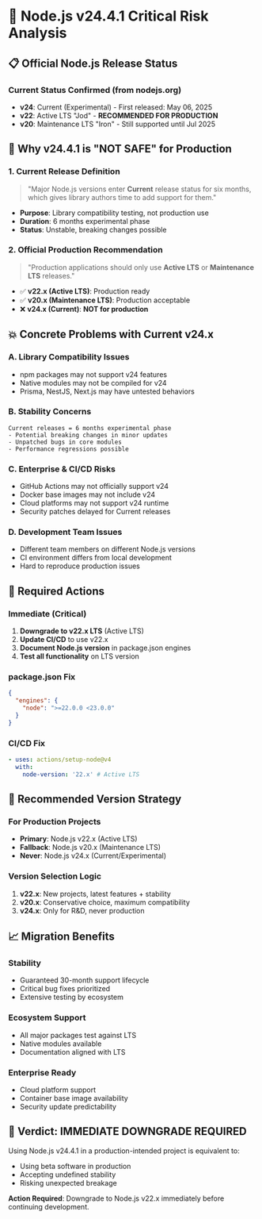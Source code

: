 # 🚨 Node.js v24.4.1 Critical Risk Analysis

## 📋 **Official Node.js Release Status**

### **Current Status Confirmed (from nodejs.org)**

- **v24**: Current (Experimental) - First released: May 06, 2025
- **v22**: Active LTS "Jod" - **RECOMMENDED FOR PRODUCTION**
- **v20**: Maintenance LTS "Iron" - Still supported until Jul 2025

## 🚨 **Why v24.4.1 is "NOT SAFE" for Production**

### **1. Current Release Definition**

> "Major Node.js versions enter **Current** release status for six months, which gives library authors time to add support for them."

- **Purpose**: Library compatibility testing, not production use
- **Duration**: 6 months experimental phase
- **Status**: Unstable, breaking changes possible

### **2. Official Production Recommendation**

> "Production applications should only use **Active LTS** or **Maintenance LTS** releases."

- ✅ **v22.x (Active LTS)**: Production ready
- ✅ **v20.x (Maintenance LTS)**: Production acceptable
- ❌ **v24.x (Current)**: **NOT for production**

## 💥 **Concrete Problems with Current v24.x**

### **A. Library Compatibility Issues**

- npm packages may not support v24 features
- Native modules may not be compiled for v24
- Prisma, NestJS, Next.js may have untested behaviors

### **B. Stability Concerns**

```
Current releases = 6 months experimental phase
- Potential breaking changes in minor updates
- Unpatched bugs in core modules
- Performance regressions possible
```

### **C. Enterprise & CI/CD Risks**

- GitHub Actions may not officially support v24
- Docker base images may not include v24
- Cloud platforms may not support v24 runtime
- Security patches delayed for Current releases

### **D. Development Team Issues**

- Different team members on different Node.js versions
- CI environment differs from local development
- Hard to reproduce production issues

## 🔧 **Required Actions**

### **Immediate (Critical)**

1. **Downgrade to v22.x LTS** (Active LTS)
2. **Update CI/CD** to use v22.x
3. **Document Node.js version** in package.json engines
4. **Test all functionality** on LTS version

### **package.json Fix**

```json
{
  "engines": {
    "node": ">=22.0.0 <23.0.0"
  }
}
```

### **CI/CD Fix**

```yaml
- uses: actions/setup-node@v4
  with:
    node-version: '22.x' # Active LTS
```

## 🎯 **Recommended Version Strategy**

### **For Production Projects**

- **Primary**: Node.js v22.x (Active LTS)
- **Fallback**: Node.js v20.x (Maintenance LTS)
- **Never**: Node.js v24.x (Current/Experimental)

### **Version Selection Logic**

1. **v22.x**: New projects, latest features + stability
2. **v20.x**: Conservative choice, maximum compatibility
3. **v24.x**: Only for R&D, never production

## 📈 **Migration Benefits**

### **Stability**

- Guaranteed 30-month support lifecycle
- Critical bug fixes prioritized
- Extensive testing by ecosystem

### **Ecosystem Support**

- All major packages test against LTS
- Native modules available
- Documentation aligned with LTS

### **Enterprise Ready**

- Cloud platform support
- Container base image availability
- Security update predictability

## 🚨 **Verdict: IMMEDIATE DOWNGRADE REQUIRED**

Using Node.js v24.4.1 in a production-intended project is equivalent to:

- Using beta software in production
- Accepting undefined stability
- Risking unexpected breakage

**Action Required**: Downgrade to Node.js v22.x immediately before continuing development.
